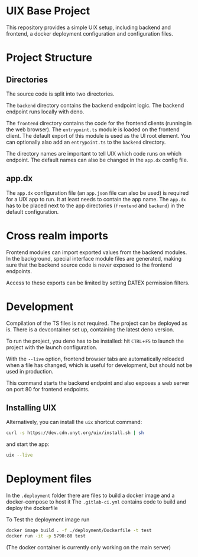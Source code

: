 # UIX Base Project

This repository provides a simple UIX setup, including backend and frontend, a docker deployment configuration and configuration files.

# Project Structure

## Directories
The source code is split into two directories. 

The `backend` directory contains the backend endpoint logic. The backend endpoint runs locally with deno.

The `frontend` directory contains the code for the frontend clients (running in the web browser).
The `entrypoint.ts` module is loaded on the frontend client. The default export of this module is used as the UI root element.
You can optionally also add an `entrypoint.ts` to the `backend` directory.

The directory names are important to tell UIX which code runs on which endpoint. The default names can also be changed in the `app.dx` config file.

## app.dx

The `app.dx` configuration file (an `app.json` file can also be used) is required for a UIX app to run. It at least needs to contain the app name.
The `app.dx` has to be placed next to the app directories (`frontend` and `backend`) in the default configuration.

# Cross realm imports

Frontend modules can import exported values from the backend modules.
In the background, special interface module files are generated, making sure that the backend source code is never exposed to the frontend endpoints.

Access to these exports can be limited by setting DATEX permission filters.


# Development

Compilation of the TS files is not required. The project can be deployed as is.
There is a devcontainer set up, containing the latest deno version.

To run the project, you deno has to be installed:
hit `CTRL`+`F5` to launch the project with the launch configuration.

With the `--live` option, frontend browser tabs are automatically reloaded when a file has changed, which is useful for development, but should not be used in production.

This command starts the backend endpoint and also exposes a web server on port 80 for frontend endpoints.

## Installing UIX

Alternatively, you can install the `uix` shortcut command:
```bash
curl -s https://dev.cdn.unyt.org/uix/install.sh | sh
```

and start the app:
```bash
uix --live
```

# Deployment files
In the `.deployment` folder there are files to build a docker image and a docker-compose to host it
The `.gitlab-ci.yml` contains code to build and deploy the dockerfile

To Test the deployment image run

```bash
docker image build . -f ./deployment/Dockerfile -t test
docker run -it -p 5790:80 test
```
(The docker container is currently only working on the main server)